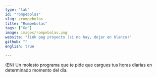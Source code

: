```yaml
---
type: "lab"
id: "rompebolas"
slug: /rompebolas
title: "Rompebolas"
tags: ["Go"]
image: images/rompebolas.png
website: "link pag proyecto (si no hay, dejar en blanco)"
github: ""
english: true

---
```


(EN) Un molesto programa que te pide que cargues tus horas diarias en determinado momento del día.